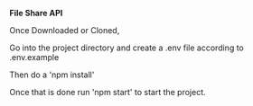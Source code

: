 **File Share API**

Once Downloaded or Cloned,

Go into the project directory and create a .env file according to .env.example

Then do a 'npm install'

Once that is done run 'npm start' to start the project.

